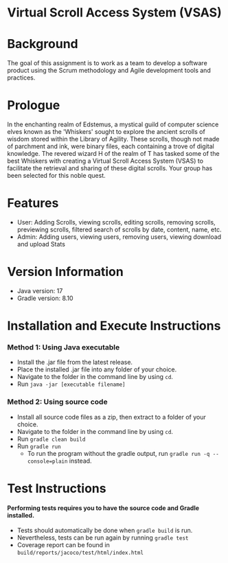 # Virtual Scroll Access System (VSAS)

# Background
The goal of this assignment is to work as a team to develop a software product using the Scrum methodology and Agile development tools and practices.

# Prologue
In the enchanting realm of Edstemus, a mystical guild of computer science elves known as the 'Whiskers' sought to explore the ancient scrolls of wisdom stored within the Library of Agility. These scrolls, though not made of parchment and ink, were binary files, each containing a trove of digital knowledge. The revered wizard H of the realm of T has tasked some of the best Whiskers with creating a Virtual Scroll Access System (VSAS) to facilitate the retrieval and sharing of these digital scrolls. Your group has been selected for this noble quest.

# Features
- User: Adding Scrolls, viewing scrolls, editing scrolls, removing scrolls, previewing scrolls, filtered search of scrolls by date, content, name, etc.
- Admin: Adding users, viewing users, removing users, viewing download and upload Stats

# Version Information
- Java version: 17
- Gradle version: 8.10

# Installation and Execute Instructions
### Method 1: Using Java executable
- Install the .jar file from the latest release.
- Place the installed .jar file into any folder of your choice.
- Navigate to the folder in the command line by using `cd`.
- Run `java -jar [executable filename]`

### Method 2: Using source code
- Install all source code files as a zip, then extract to a folder of your choice.
- Navigate to the folder in the command line by using `cd`.
- Run `gradle clean build`
- Run `gradle run`
  - To run the program without the gradle output, run `gradle run -q --console=plain` instead.

# Test Instructions
#### Performing tests requires you to have the source code and Gradle installed.
- Tests should automatically be done when `gradle build` is run.
- Nevertheless, tests can be run again by running `gradle test`
- Coverage report can be found in `build/reports/jacoco/test/html/index.html`
